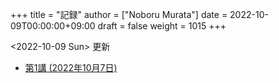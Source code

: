 +++
title = "記録"
author = ["Noboru Murata"]
date = 2022-10-09T00:00:00+09:00
draft = false
weight = 1015
+++

<span class="timestamp-wrapper"><span class="timestamp">&lt;2022-10-09 Sun&gt; </span></span> 更新

-   [第1講 (2022年10月7日)](https://u-tokyo-ac-jp.zoom.us/rec/share/i7MJgFbB5sjRHfGDhPTHaB_UJI63xhZrIpFB9jLlI1AI4qTA4V_tV6f8nLLYzibw.MwUeY1ATEEexDbU0?startTime=1665129002000)